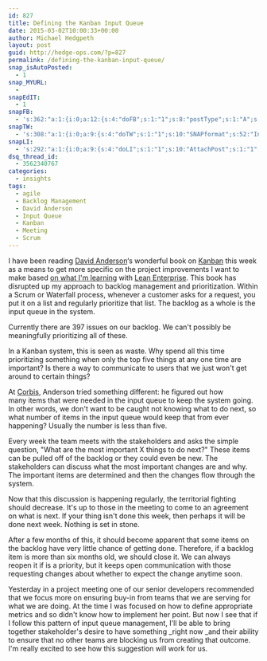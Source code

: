 ```yaml
---
id: 827
title: Defining the Kanban Input Queue
date: 2015-03-02T10:00:33+00:00
author: Michael Hedgpeth
layout: post
guid: http://hedge-ops.com/?p=827
permalink: /defining-the-kanban-input-queue/
snap_isAutoPosted:
  - 1
snap_MYURL:
  - 
snapEdIT:
  - 1
snapFB:
  - 's:362:"a:1:{i:0;a:12:{s:4:"doFB";s:1:"1";s:8:"postType";s:1:"A";s:10:"AttachPost";s:1:"2";s:10:"SNAPformat";s:16:"%TITLE% - %SURL%";s:9:"isAutoImg";s:1:"A";s:8:"imgToUse";s:0:"";s:9:"isAutoURL";s:1:"A";s:8:"urlToUse";s:0:"";s:11:"isPrePosted";s:1:"1";s:8:"isPosted";s:1:"1";s:4:"pgID";s:35:"10152471133176268_10152604032721268";s:5:"pDate";s:19:"2015-03-03 02:24:50";}}";'
snapTW:
  - 's:308:"a:1:{i:0;a:9:{s:4:"doTW";s:1:"1";s:10:"SNAPformat";s:52:"Input queue management with @djaa_dja #kanban %SURL%";s:8:"attchImg";s:1:"1";s:9:"isAutoImg";s:1:"A";s:8:"imgToUse";s:0:"";s:11:"isPrePosted";s:1:"1";s:8:"isPosted";s:1:"1";s:4:"pgID";s:18:"572583391649931264";s:5:"pDate";s:19:"2015-03-03 02:24:53";}}";'
snapLI:
  - 's:292:"a:1:{i:0;a:9:{s:4:"doLI";s:1:"1";s:10:"AttachPost";s:1:"1";s:10:"SNAPformat";s:41:"New post has been published on %SITENAME%";s:11:"SNAPformatT";s:18:"New Post - %TITLE%";s:9:"isAutoImg";s:1:"A";s:8:"imgToUse";s:0:"";s:9:"isAutoURL";s:1:"A";s:8:"urlToUse";s:0:"";s:11:"isPrePosted";s:1:"1";}}";'
dsq_thread_id:
  - 3562340767
categories:
  - insights
tags:
  - agile
  - Backlog Management
  - David Anderson
  - Input Queue
  - Kanban
  - Meeting
  - Scrum
---
```

I have been reading <a href="http://www.djaa.com/" target="_blank">David Anderson</a>&#8216;s wonderful book on <a title="Kanban book" href="http://amzn.to/14OSLBa" target="_blank">Kanban</a> this week as a means to get more specific on the project improvements I want to make based <a title="The One Metric That Matters" href="http://hedge-ops.com/the-one-metric-that-matters/" target="_blank">on what I'm learning</a> with <a href="http://amzn.to/1y9Xjhh" target="_blank">Lean Enterprise</a>. This book has disrupted up my approach to backlog management and prioritization. Within a Scrum or Waterfall process, whenever a customer asks for a request, you put it on a list and regularly prioritize that list. The backlog as a whole is the input queue in the system.

Currently there are 397 issues on our backlog. We can't possibly be meaningfully prioritizing all of these.

In a Kanban system, this is seen as waste. Why spend all this time prioritizing something when only the top five things at any one time are important? Is there a way to communicate to users that we just won't get around to certain things?<!--more-->

At <a title="Corbis" href="http://www.corbisimages.com/" target="_blank">Corbis</a>, Anderson tried something different: he figured out how many items that were needed in the input queue to keep the system going. In other words, we don't want to be caught not knowing what to do next, so what number of items in the input queue would keep that from ever happening? Usually the number is less than five.

Every week the team meets with the stakeholders and asks the simple question, "What are the most important X things to do next?" These items can be pulled off of the backlog or they could even be new. The stakeholders can discuss what the most important changes are and why. The important items are determined and then the changes flow through the system.

Now that this discussion is happening regularly, the territorial fighting should decrease. It's up to those in the meeting to come to an agreement on what is next. If your thing isn't done this week, then perhaps it will be done next week. Nothing is set in stone.

After a few months of this, it should become apparent that some items on the backlog have very little chance of getting done. Therefore, if a backlog item is more than six months old, we should close it. We can always reopen it if is a priority, but it keeps open communication with those requesting changes about whether to expect the change anytime soon.

Yesterday in a project meeting one of our senior developers recommended that we focus more on ensuring buy-in from teams that we are serving for what we are doing. At the time I was focused on how to define appropriate metrics and so didn't know how to implement her point. But now I see that if I follow this pattern of input queue management, I'll be able to bring together stakeholder's desire to have something _right now _and their ability to ensure that no other teams are blocking us from creating that outcome. I'm really excited to see how this suggestion will work for us.